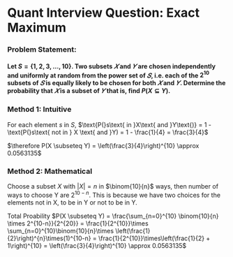 # Quant Interview Question: Exact Maximum

### Problem Statement:

#### Let $S=\{1,2,3,…,10\}$. Two subsets $𝑋$ and $𝑌$ are chosen independently and uniformly at random from the power set of $𝑆$, i.e. each of the $2^10$ subsets of $𝑆$ is equally likely to be chosen for both $𝑋$ and $𝑌$. Determine the probability that $𝑋$ is a subset of $𝑌$ that is, find $P(X⊆Y)$.

### Method 1: Intuitive

For each element $s$ in $S$, $\text{P(}s\text{ in }X\text{ and }Y\text{)} = 1 - \text{P(}s\text{ not in } X \text{ and }Y) = 1 - \frac{1}{4} = \frac{3}{4}$

$\therefore P(X \subseteq Y) = \left(\frac{3}{4}\right)^{10} \approx 0.0563135$

### Method 2: Mathematical

Choose a subset $X$ with $|X| = n$ in $\binom{10}{n}$ ways, then number of ways to choose Y are $2^{10-n}$. This is because we have two choices for the elements not in X, to be in Y or not to be in Y.

Total Proability $P(X \subseteq Y) = \frac{\sum_{n=0}^{10} \binom{10}{n} \times 2^{10-n}}{2^{20}} = \frac{1}{2^{10}}\times \sum_{n=0}^{10}\binom{10}{n}\times \left(\frac{1}{2}\right)^{n}\times(1)^{10-n} = \frac{1}{2^{10}}\times\left(\frac{1}{2} + 1\right)^{10} = \left(\frac{3}{4}\right)^{10} \approx 0.0563135$